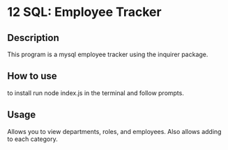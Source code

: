 # 12 SQL: Employee Tracker

## Description

This program is a mysql employee tracker using the inquirer package.

## How to use
to install run node index.js in the terminal and follow prompts.

## Usage
Allows you to view departments, roles, and employees.
Also allows adding to each category.

